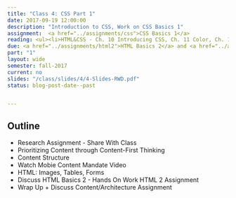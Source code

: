 ```yaml
---
title: "Class 4: CSS Part 1"
date: 2017-09-19 12:00:00
description: "Introduction to CSS, Work on CSS Basics 1"
assignment:  <a href="../assignments/css">CSS Basics 1</a>
reading: <ul><li>HTML&CSS - Ch. 10 Introducing CSS, Ch. 11 Color, Ch. 12 Text, Ch. 14 Lists Tables & Forms</li><li>For Reference - <a href="http://cssreference.io">CSS Reference</a></li><li>In Class - <a href="/class/slides/4/css-exercise.pdf"> CSS Whiteboard Exercise</a></li></ul>
due: <a href="../assignments/html2">HTML Basics 2</a> and <a href="../assignments/casestudy">Explore RWD Group 3</a>
part: "1"
layout: wide
semester: fall-2017
current: no
slides: "/class/slides/4/4-Slides-RWD.pdf"
status: blog-post-date--past


---
```


## Outline

* Research Assignment - Share With Class
* Prioritizing Content through Content-First Thinking
* Content Structure
* Watch Mobie Content Mandate Video
* HTML: Images, Tables, Forms
* Discuss HTML Basics 2 - Hands On Work HTML 2 Assignment
* Wrap Up + Discuss Content/Architecture Assignment
